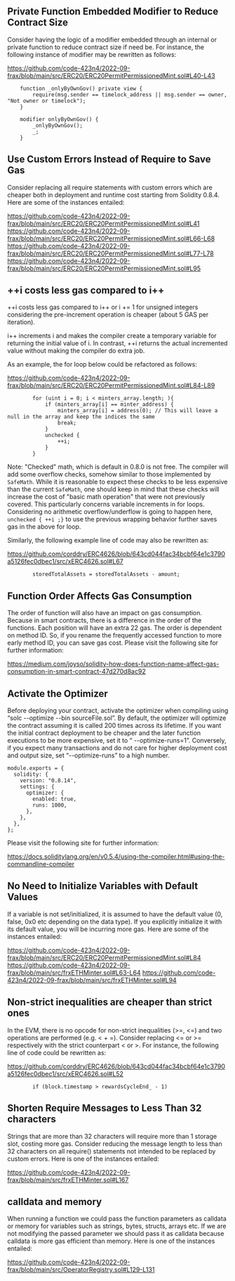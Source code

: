 ## Private Function Embedded Modifier to Reduce Contract Size
Consider having the logic of a modifier embedded through an internal or private function to reduce contract size if need be. For instance, the following instance of modifier may be rewritten as follows:

https://github.com/code-423n4/2022-09-frax/blob/main/src/ERC20/ERC20PermitPermissionedMint.sol#L40-L43

```
    function _onlyByOwnGov() private view {
        require(msg.sender == timelock_address || msg.sender == owner, "Not owner or timelock");
    }

    modifier onlyByOwnGov() {
        _onlyByOwnGov();
        _;
    }
```
## Use Custom Errors Instead of Require to Save Gas
Consider replacing all require statements with custom errors which are cheaper both in deployment and runtime cost starting from Solidity 0.8.4. Here are some of the instances entailed:

https://github.com/code-423n4/2022-09-frax/blob/main/src/ERC20/ERC20PermitPermissionedMint.sol#L41
https://github.com/code-423n4/2022-09-frax/blob/main/src/ERC20/ERC20PermitPermissionedMint.sol#L66-L68
https://github.com/code-423n4/2022-09-frax/blob/main/src/ERC20/ERC20PermitPermissionedMint.sol#L77-L78
https://github.com/code-423n4/2022-09-frax/blob/main/src/ERC20/ERC20PermitPermissionedMint.sol#L95

## ++i costs less gas compared to i++
++i costs less gas compared to i++ or i += 1 for unsigned integers considering the pre-increment operation is cheaper (about 5 GAS per iteration).

i++ increments i and makes the compiler create a temporary variable for returning the initial value of i. In contrast, ++i returns the actual incremented value without making the compiler do extra job.

As an example, the for loop below could be refactored as follows:

https://github.com/code-423n4/2022-09-frax/blob/main/src/ERC20/ERC20PermitPermissionedMint.sol#L84-L89

```
        for (uint i = 0; i < minters_array.length; ){ 
            if (minters_array[i] == minter_address) {
                minters_array[i] = address(0); // This will leave a null in the array and keep the indices the same
                break;
            }
            unchecked {
                ++i;
            }
        }
```
Note: "Checked" math, which is default in 0.8.0 is not free. The compiler will add some overflow checks, somehow similar to those implemented by `SafeMath`. While it is reasonable to expect these checks to be less expensive than the current `SafeMath`, one should keep in mind that these checks will increase the cost of "basic math operation" that were not previously covered. This particularly concerns variable increments in for loops. Considering no arithmetic overflow/underflow is going to happen here, `unchecked { ++i ;}` to use the previous wrapping behavior further saves gas in the above for loop.

Similarly, the following example line of code may also be rewritten as:

https://github.com/corddry/ERC4626/blob/643cd044fac34bcbf64e1c3790a5126fec0dbec1/src/xERC4626.sol#L67

```
        storedTotalAssets = storedTotalAssets - amount;
```

## Function Order Affects Gas Consumption
The order of function will also have an impact on gas consumption. Because in smart contracts, there is a difference in the order of the functions. Each position will have an extra 22 gas. The order is dependent on method ID. So, if you rename the frequently accessed function to more early method ID, you can save gas cost. Please visit the following site for further information:

https://medium.com/joyso/solidity-how-does-function-name-affect-gas-consumption-in-smart-contract-47d270d8ac92

## Activate the Optimizer
Before deploying your contract, activate the optimizer when compiling using “solc --optimize --bin sourceFile.sol”. By default, the optimizer will optimize the contract assuming it is called 200 times across its lifetime. If you want the initial contract deployment to be cheaper and the later function executions to be more expensive, set it to “ --optimize-runs=1”. Conversely, if you expect many transactions and do not care for higher deployment cost and output size, set “--optimize-runs” to a high number.

```
module.exports = {
  solidity: {
    version: "0.8.14",
    settings: {
      optimizer: {
        enabled: true,
        runs: 1000,
      },
    },
  },
};
```
Please visit the following site for further information:

https://docs.soliditylang.org/en/v0.5.4/using-the-compiler.html#using-the-commandline-compiler

## No Need to Initialize Variables with Default Values
If a variable is not set/initialized, it is assumed to have the default value (0, false, 0x0 etc depending on the data type). If you explicitly initialize it with its default value, you will be incurring more gas. Here are some of the instances entailed:

https://github.com/code-423n4/2022-09-frax/blob/main/src/ERC20/ERC20PermitPermissionedMint.sol#L84
https://github.com/code-423n4/2022-09-frax/blob/main/src/frxETHMinter.sol#L63-L64
https://github.com/code-423n4/2022-09-frax/blob/main/src/frxETHMinter.sol#L94

## Non-strict inequalities are cheaper than strict ones
In the EVM, there is no opcode for non-strict inequalities (>=, <=) and two operations are performed (e.g. < + =). Consider replacing <= or >= respectively with the strict counterpart < or >. For instance, the following line of code could be rewritten as:

https://github.com/corddry/ERC4626/blob/643cd044fac34bcbf64e1c3790a5126fec0dbec1/src/xERC4626.sol#L52

```
        if (block.timestamp > rewardsCycleEnd_ - 1)
```

##  Shorten Require Messages to Less Than 32 characters
Strings that are more than 32 characters will require more than 1 storage slot, costing more gas. Consider reducing the message length to less than 32 characters on all require() statements not intended to be replaced by custom errors. Here is one of the instances entailed:

https://github.com/code-423n4/2022-09-frax/blob/main/src/frxETHMinter.sol#L167

## calldata and memory
When running a function we could pass the function parameters as calldata or memory for variables such as strings, bytes, structs, arrays etc. If we are not modifying the passed parameter we should pass it as calldata because calldata is more gas efficient than memory. Here is one of the instances entailed:

https://github.com/code-423n4/2022-09-frax/blob/main/src/OperatorRegistry.sol#L129-L131